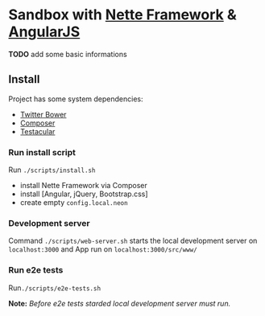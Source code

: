 # Sandbox with [Nette Framework](http://nette.org) & [AngularJS](http://angularjs.org/)

**TODO** add some basic informations

## Install
Project has some system dependencies:  
- [Twitter Bower](http://twitter.github.com/bower/)  
- [Composer](http://getcomposer.org/)  
- [Testacular](http://vojtajina.github.com/testacular/)

### Run install script

Run ```./scripts/install.sh```

- install Nette Framework via Composer  
- install [Angular, jQuery, Bootstrap.css]
- create empty ```config.local.neon```

### Development server

Command ```./scripts/web-server.sh``` starts the local development server on ```localhost:3000```
and App run on ```localhost:3000/src/www/```

### Run e2e tests

Run```./scripts/e2e-tests.sh```

**Note:** _Before e2e tests starded local development server must run._

